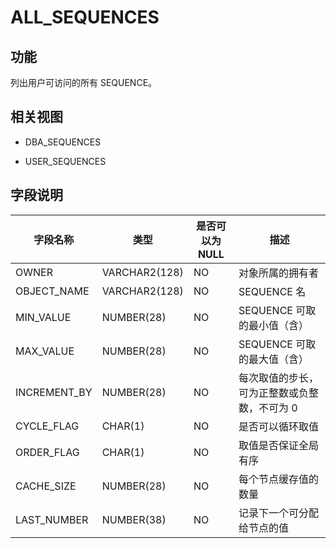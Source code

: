 ALL_SEQUENCES 
==================================



功能 
-----------

列出用户可访问的所有 SEQUENCE。

相关视图 
-------------

* DBA_SEQUENCES

  

* USER_SEQUENCES

  




字段说明 
-------------



|   **字段名称**   |    **类型**     | **是否可以为 NULL** |         **描述**          |
|--------------|---------------|----------------|-------------------------|
| OWNER        | VARCHAR2(128) | NO             | 对象所属的拥有者                |
| OBJECT_NAME  | VARCHAR2(128) | NO             | SEQUENCE 名              |
| MIN_VALUE    | NUMBER(28)    | NO             | SEQUENCE 可取的最小值（含）      |
| MAX_VALUE    | NUMBER(28)    | NO             | SEQUENCE 可取的最大值（含）      |
| INCREMENT_BY | NUMBER(28)    | NO             | 每次取值的步长，可为正整数或负整数，不可为 0 |
| CYCLE_FLAG   | CHAR(1)       | NO             | 是否可以循环取值                |
| ORDER_FLAG   | CHAR(1)       | NO             | 取值是否保证全局有序              |
| CACHE_SIZE   | NUMBER(28)    | NO             | 每个节点缓存值的数量              |
| LAST_NUMBER  | NUMBER(38)    | NO             | 记录下一个可分配给节点的值           |



